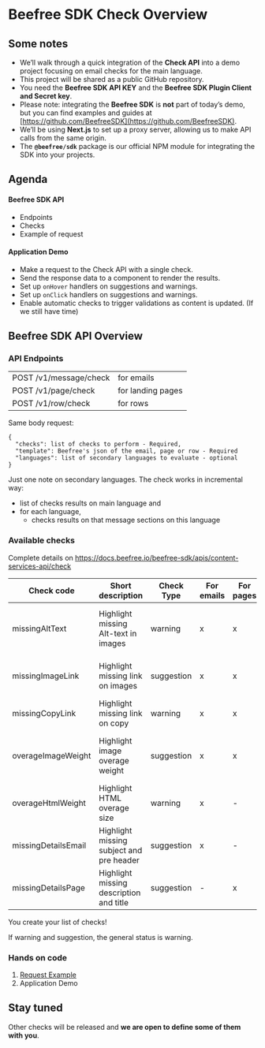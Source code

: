 # Beefree SDK Check Overview


## Some notes
- We’ll walk through a quick integration of the **Check API** into a demo project focusing on email checks for the main language.
- This project will be shared as a public GitHub repository.
- You need the **Beefree SDK API KEY** and the **Beefree SDK Plugin Client and Secret key**.
- Please note: integrating the **Beefree SDK** is **not** part of today’s demo, but you can find examples and guides at [https://github.com/BeefreeSDK](https://github.com/BeefreeSDK).
- We’ll be using **Next.js** to set up a proxy server, allowing us to make API calls from the same origin.
- The **`@beefree/sdk`** package is our official NPM module for integrating the SDK into your projects.


## Agenda

#### Beefree SDK API
- Endpoints
- Checks
- Example of request


#### Application Demo
- Make a request to the Check API with a single check.
- Send the response data to a component to render the results.
- Set up `onHover` handlers on suggestions and warnings.
- Set up `onClick` handlers on suggestions and warnings.
- Enable automatic checks to trigger validations as content is updated. (If we still have time)


## Beefree SDK API Overview
### API Endpoints
|                        |                   |
| ---------------------- | ----------------- |
| POST /v1/message/check | for emails        |
| POST /v1/page/check    | for landing pages |
| POST /v1/row/check     | for rows          |

Same body request:
```
{
  "checks": list of checks to perform - Required,
  "template": Beefree's json of the email, page or row - Required
  "languages": list of secondary languages to evaluate - optional
}
```

Just one note on secondary languages. The check works in incremental way:
- list of checks results on main language and
- for each language,
  - checks results on that message sections on this language

### Available checks
 Complete details on https://docs.beefree.io/beefree-sdk/apis/content-services-api/check

| Check code          | Short description                        | Check Type | For emails | For pages | For rows | Widgets checked                   |
| ------------------- | ---------------------------------------- | ---------- | ---------- | --------- | -------- | --------------------------------- |
| missingAltText      | Highlight missing Alt-text in images     | warning    | x          | x         | x        | gif, image, sticker, icon, social |
| missingImageLink    | Highlight missing link on images         | suggestion | x          | x         | x        | gif, image, sticker, icon         |
| missingCopyLink     | Highlight missing link on copy           | warning    | x          | x         | x        | button, social, menu              |
| overageImageWeight  | Highlight image overage weight           | suggestion | x          | x         | x        | gif, image, sticker, icon, social |
| overageHtmlWeight   | Highlight HTML overage size              | warning    | x          | -         | -        | -                                 |
| missingDetailsEmail | Highlight missing subject and pre header | suggestion | x          | -         | -        | -                                 |
| missingDetailsPage  | Highlight missing description and title  | suggestion | -          | x         | -        | -                                 |

You create your list of checks!

If warning and suggestion, the general status is warning.

### Hands on code
1. [Request Example](request_http/request_simple_template.http)
2. Application Demo

## Stay tuned
Other checks will be released and **we are open to define some of them with you**.

